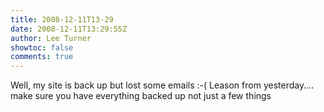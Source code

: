 ```yaml
---
title: 2008-12-11T13-29
date: 2008-12-11T13:29:55Z
author: Lee Turner
showtoc: false
comments: true
---
```


Well, my site is back up but lost some emails :-(  Leason from yesterday.... make sure you have everything backed up not just a few things

